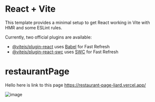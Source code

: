 # React + Vite

This template provides a minimal setup to get React working in Vite with HMR and some ESLint rules.

Currently, two official plugins are available:

- [@vitejs/plugin-react](https://github.com/vitejs/vite-plugin-react/blob/main/packages/plugin-react/README.md) uses [Babel](https://babeljs.io/) for Fast Refresh
- [@vitejs/plugin-react-swc](https://github.com/vitejs/vite-plugin-react-swc) uses [SWC](https://swc.rs/) for Fast Refresh
# restaurantPage
Hello here is link to this page https://restaurant-page-liard.vercel.app/


![image](https://github.com/michuMF/restaurantPage/assets/123375937/f815a93d-7201-4be2-bdfc-a371666d9ad4)
